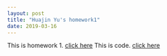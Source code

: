 ```yaml
---
layout: post
title: "Huajin Yu's homework1"
date: 2019-03-16
---
```

This is homework 1.
[click here]({{site.baseurl}}/homework/Homework1.pdf)
This is code. 
[click here]({{site.baseurl}}/homework/homework1.rar)
